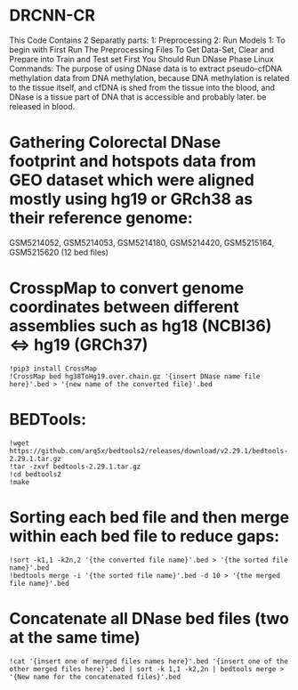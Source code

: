 # DRCNN-CR
This Code Contains 2 Separatly parts:
1: Preprocessing
2: Run Models
1: To begin with First Run The Preprocessing Files To Get Data-Set, Clear and Prepare into Train and Test set
First You Should Run DNase Phase Linux Commands:
The purpose of using DNase data is to extract pseudo-cfDNA methylation data from DNA methylation, because DNA methylation is related to the tissue itself, and cfDNA is shed from the tissue into the blood, and DNase is a tissue part of DNA that is accessible and probably later. be released in blood.

 # Gathering Colorectal DNase footprint and hotspots data from GEO dataset which were aligned mostly using hg19 or GRch38 as their reference genome: 
GSM5214052, GSM5214053, GSM5214180, GSM5214420, GSM5215164, GSM5215620 (12 bed files)

# CrosspMap to convert genome coordinates between different assemblies such as hg18 (NCBI36) <=> hg19 (GRCh37)
```
!pip3 install CrossMap
!CrossMap bed hg38ToHg19.over.chain.gz '{insert DNase name file here}'.bed > '{new name of the converted file}'.bed
```

# BEDTools:
```
!wget https://github.com/arq5x/bedtools2/releases/download/v2.29.1/bedtools-2.29.1.tar.gz
!tar -zxvf bedtools-2.29.1.tar.gz
!cd bedtools2
!make
```
# Sorting each bed file and then merge within each bed file to reduce gaps:
```
!sort -k1,1 -k2n,2 '{the converted file name}'.bed > '{the sorted file name}'.bed
!bedtools merge -i '{the sorted file name}'.bed -d 10 > '{the merged file name}'.bed
```
# Concatenate all DNase bed files (two at the same time)
```
!cat '{insert one of merged files names here}'.bed '{insert one of the other merged files here}'.bed | sort -k 1,1 -k2,2n | bedtools merge > '{New name for the concatenated files}'.bed
```
